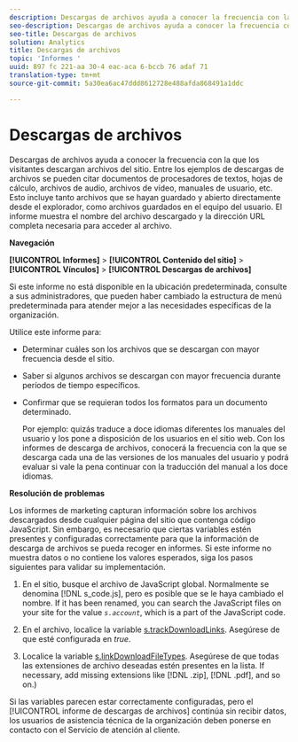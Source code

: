 ```yaml
---
description: Descargas de archivos ayuda a conocer la frecuencia con la que los visitantes descargan archivos del sitio. Entre los ejemplos de descargas de archivos se pueden citar documentos de procesadores de textos, hojas de cálculo, archivos de audio, archivos de vídeo, manuales de usuario, etc. Esto incluye tanto archivos que se hayan guardado y abierto directamente desde el explorador, como archivos guardados en el equipo del usuario. El informe muestra el nombre del archivo descargado y la dirección URL completa necesaria para acceder al archivo.
seo-description: Descargas de archivos ayuda a conocer la frecuencia con la que los visitantes descargan archivos del sitio. Entre los ejemplos de descargas de archivos se pueden citar documentos de procesadores de textos, hojas de cálculo, archivos de audio, archivos de vídeo, manuales de usuario, etc. Esto incluye tanto archivos que se hayan guardado y abierto directamente desde el explorador, como archivos guardados en el equipo del usuario. El informe muestra el nombre del archivo descargado y la dirección URL completa necesaria para acceder al archivo.
seo-title: Descargas de archivos
solution: Analytics
title: Descargas de archivos
topic: 'Informes '
uuid: 897 fc 221-aa 30-4 eac-aca 6-bccb 76 adaf 71
translation-type: tm+mt
source-git-commit: 5a30ea6ac47ddd8612728e488afda868491a1ddc

---
```



# Descargas de archivos

Descargas de archivos ayuda a conocer la frecuencia con la que los visitantes descargan archivos del sitio. Entre los ejemplos de descargas de archivos se pueden citar documentos de procesadores de textos, hojas de cálculo, archivos de audio, archivos de vídeo, manuales de usuario, etc. Esto incluye tanto archivos que se hayan guardado y abierto directamente desde el explorador, como archivos guardados en el equipo del usuario. El informe muestra el nombre del archivo descargado y la dirección URL completa necesaria para acceder al archivo.

**Navegación**

**[!UICONTROL Informes]** &gt; **[!UICONTROL Contenido del sitio]** &gt; **[!UICONTROL Vínculos]** &gt; **[!UICONTROL Descargas de archivos]**

Si este informe no está disponible en la ubicación predeterminada, consulte a sus administradores, que pueden haber cambiado la estructura de menú predeterminada para atender mejor a las necesidades específicas de la organización.

Utilice este informe para:

* Determinar cuáles son los archivos que se descargan con mayor frecuencia desde el sitio.
* Saber si algunos archivos se descargan con mayor frecuencia durante períodos de tiempo específicos.
* Confirmar que se requieran todos los formatos para un documento determinado.

   Por ejemplo: quizás traduce a doce idiomas diferentes los manuales del usuario y los pone a disposición de los usuarios en el sitio web. Con los informes de descarga de archivos, conocerá la frecuencia con la que se descarga cada una de las versiones de los manuales del usuario y podrá evaluar si vale la pena continuar con la traducción del manual a los doce idiomas.

**Resolución de problemas**

Los informes de marketing capturan información sobre los archivos descargados desde cualquier página del sitio que contenga código JavaScript. Sin embargo, es necesario que ciertas variables estén presentes y configuradas correctamente para que la información de descarga de archivos se pueda recoger en informes. Si este informe no muestra datos o no contiene los valores esperados, siga los pasos siguientes para validar su implementación.

1. En el sitio, busque el archivo de JavaScript global. Normalmente se denomina [!DNL s_code.js], pero es posible que se le haya cambiado el nombre. If it has been renamed, you can search the JavaScript files on your site for the value *`s.account`*, which is a part of the JavaScript code.

1. En el archivo, localice la variable [s.trackDownloadLinks](https://marketing.adobe.com/resources/help/en_US/sc/implement/index.html?f=c_trackdownllinks). Asegúrese de que esté configurada en *true*.

1. Localice la variable [s.linkDownloadFileTypes](https://marketing.adobe.com/resources/help/en_US/sc/implement/index.html?f=c_linkdownfiletypes). Asegúrese de que todas las extensiones de archivo deseadas estén presentes en la lista. If necessary, add missing extensions like [!DNL .zip], [!DNL .pdf], and so on.)

Si las variables parecen estar correctamente configuradas, pero el [!UICONTROL informe de descargas de archivos] continúa sin recibir datos, los usuarios de asistencia técnica de la organización deben ponerse en contacto con el Servicio de atención al cliente.

